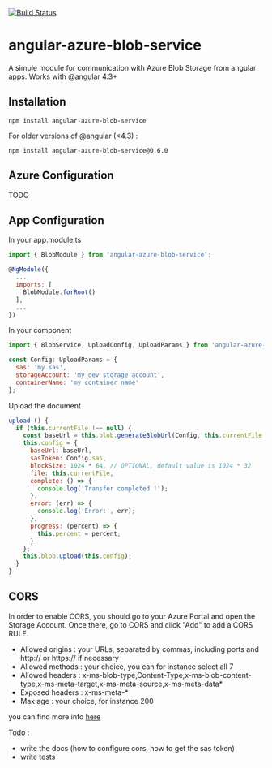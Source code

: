 [![Build Status](https://travis-ci.org/Gullfaxi171/angular-azure-blob-service.svg?branch=master)](https://travis-ci.org/Gullfaxi171/angular-azure-blob-service)

# angular-azure-blob-service
A simple module for communication with Azure Blob Storage from angular apps. Works with @angular 4.3+

## Installation

```
npm install angular-azure-blob-service
```

For older versions of @angular (<4.3) :
```
npm install angular-azure-blob-service@0.6.0
```

## Azure Configuration

TODO

## App Configuration

In your app.module.ts

```js
import { BlobModule } from 'angular-azure-blob-service';

@NgModule({
  ...
  imports: [
    BlobModule.forRoot()
  ],
  ...
})
```

In your component

```js
import { BlobService, UploadConfig, UploadParams } from 'angular-azure-blob-service'
```

```js
const Config: UploadParams = {
  sas: 'my sas',
  storageAccount: 'my dev storage account',
  containerName: 'my container name'
};
```

Upload the document

```js
upload () {
  if (this.currentFile !== null) {
    const baseUrl = this.blob.generateBlobUrl(Config, this.currentFile.name);
    this.config = {
      baseUrl: baseUrl,
      sasToken: Config.sas,
      blockSize: 1024 * 64, // OPTIONAL, default value is 1024 * 32
      file: this.currentFile,
      complete: () => {
        console.log('Transfer completed !');
      },
      error: (err) => {
        console.log('Error:', err);
      },
      progress: (percent) => {
        this.percent = percent;
      }
    };
    this.blob.upload(this.config);
  }
}
```

## CORS
In order to enable CORS, you should go to your Azure Portal and open the Storage Account. Once there, go to CORS and click "Add" to add a CORS RULE.

* Allowed origins : your URLs, separated by commas, including ports and http:// or https:// if necessary
* Allowed methods : your choice, you can for instance select all 7
* Allowed headers : x-ms-blob-type,Content-Type,x-ms-blob-content-type,x-ms-meta-target,x-ms-meta-source,x-ms-meta-data*
* Exposed headers : x-ms-meta-*
* Max age : your choice, for instance 200

you can find more info [here](https://dmrelease.blob.core.windows.net/azurestoragejssample/samples/sample-blob.html)

Todo :
- write the docs (how to configure cors, how to get the sas token)
- write tests
